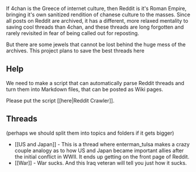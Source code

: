 If 4chan is the Greece of internet culture, then Reddit is it's Roman Empire, bringing it's own sanitized rendition of chanese culture to the masses. Since all posts on Reddit are archived, it has a different, more relaxed mentality to saving cool threads than 4chan, and these threads are long forgotten and rarely revisited in fear of being called out for reposting.

But there are some jewels that cannot be lost behind the huge mess of the archives. This project plans to save the best threads here

## Help

We need to make a script that can automatically parse Reddit threads and turn them into Markdown files, that can be posted as Wiki pages.

Please put the script [[here|Reddit Crawler]].

## Threads

(perhaps we should split them into topics and folders if it gets bigger)

* [[US and Japan]] - This is a thread where enterman_tulsa makes a crazy couple analogy as to how US and Japan became important allies after the initial conflict in WWII. It ends up getting on the front page of Reddit.
* [[War]] - War sucks. And this Iraq veteran will tell you just how it sucks.